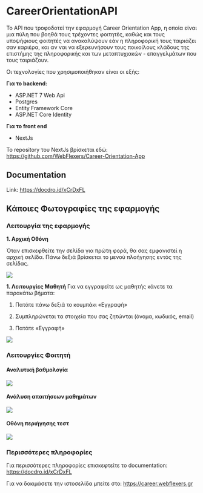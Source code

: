 # CareerOrientationAPI
Το API που τροφοδοτεί την εφαρμογή Career Orientation App, η οποία είναι μια πύλη που βοηθά τους τρέχοντες φοιτητές, καθώς και τους υποψήφιους φοιτητές να ανακαλύψουν 
εάν η πληροφορική τους ταιριάζει σαν καριέρα, και αν ναι να εξερευνήσουν τους ποικοίλους κλάδους της επιστήμης της πληροφορικής και των μεταπτυχιακών - επαγγελμάτων που τους ταιριάζουν.

Οι τεχνολογίες που χρησιμοποιήθηκαν είναι οι εξής:

**Για το backend:**
* ASP.NET 7 Web Api
* Postgres
* Entity Framework Core
* ASP.NET Core Identity

**Για το front end**
* NextJs

Το repository του NextJs βρίσκεται εδώ: https://github.com/WebFlexers/Career-Orientation-App

## Documentation

Link: https://docdro.id/xCrDxFL

## Κάποιες Φωτογραφίες της εφαρμογής

### Λειτουργία της εφαρμογής
**1. Αρχική Οθόνη**

Όταν επισκεφθείτε την σελίδα για πρώτη φορά, θα σας εμφανιστεί η αρχική σελίδα.
Πάνω δεξιά βρίσκεται το μενού πλοήγησης εντός της σελίδας.

![](https://github.com/WebFlexers/CareerOrientationAPI/assets/57811193/8601c9c9-13a4-46b8-b4b9-2bc0f7824f4a)

**1. Λειτουργίες Μαθητή**
Για να εγγραφείτε ως μαθητής κάνετε τα παρακάτω βήματα: 

1. Πατάτε πάνω δεξιά το κουμπάκι «Εγγραφή»

2. Συμπληρώνεται τα στοιχεία που σας ζητώνται (όνομα, κωδικός, email)

3. Πατάτε «Εγγραφή»

![](https://github.com/WebFlexers/CareerOrientationAPI/assets/57811193/eccd6b57-468c-4f0b-8e43-4f0cd8fc04da)

### Λειτουργίες Φοιτητή
#### Αναλυτική βαθμολογία
![](https://github.com/WebFlexers/CareerOrientationAPI/assets/57811193/b269a9cf-f35a-42c3-92aa-64c14a7e5359)

#### Ανάλυση απαιτήσεων μαθημάτων

![](https://github.com/WebFlexers/CareerOrientationAPI/assets/57811193/ceab2362-bbbd-43ce-a81f-e900f8ad7c88)

#### Οθόνη περιήγησης τεστ

![](https://github.com/WebFlexers/CareerOrientationAPI/assets/57811193/8e1d7b06-9b7a-44b2-ba04-b3c15cb5ca65)

### Περισσότερες πληροφορίες

Για περισσότερες πληροφορίες επισκεφτείτε το documentation: https://docdro.id/xCrDxFL

Για να δοκιμάσετε την ιστοσελίδα μπείτε στο: https://career.webflexers.gr
